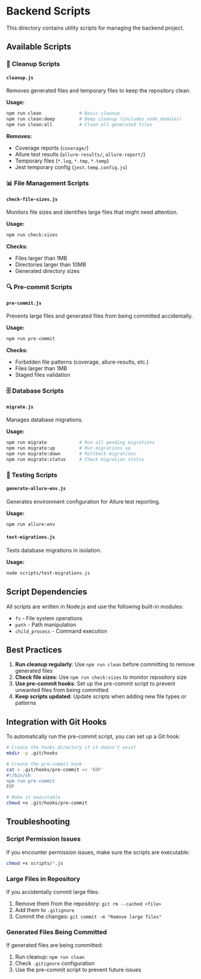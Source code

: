 # Backend Scripts

This directory contains utility scripts for managing the backend project.

## Available Scripts

### 🧹 Cleanup Scripts

#### `cleanup.js`
Removes generated files and temporary files to keep the repository clean.

**Usage:**
```bash
npm run clean              # Basic cleanup
npm run clean:deep         # Deep cleanup (includes node_modules)
npm run clean:all          # Clean all generated files
```

**Removes:**
- Coverage reports (`coverage/`)
- Allure test results (`allure-results/`, `allure-report/`)
- Temporary files (`*.log`, `*.tmp`, `*.temp`)
- Jest temporary config (`jest.temp.config.js`)

### 📊 File Management Scripts

#### `check-file-sizes.js`
Monitors file sizes and identifies large files that might need attention.

**Usage:**
```bash
npm run check:sizes
```

**Checks:**
- Files larger than 1MB
- Directories larger than 10MB
- Generated directory sizes

### 🔍 Pre-commit Scripts

#### `pre-commit.js`
Prevents large files and generated files from being committed accidentally.

**Usage:**
```bash
npm run pre-commit
```

**Checks:**
- Forbidden file patterns (coverage, allure-results, etc.)
- Files larger than 1MB
- Staged files validation

### 🗄️ Database Scripts

#### `migrate.js`
Manages database migrations.

**Usage:**
```bash
npm run migrate            # Run all pending migrations
npm run migrate:up         # Run migrations up
npm run migrate:down       # Rollback migrations
npm run migrate:status     # Check migration status
```

### 🧪 Testing Scripts

#### `generate-allure-env.js`
Generates environment configuration for Allure test reporting.

**Usage:**
```bash
npm run allure:env
```

#### `test-migrations.js`
Tests database migrations in isolation.

**Usage:**
```bash
node scripts/test-migrations.js
```

## Script Dependencies

All scripts are written in Node.js and use the following built-in modules:
- `fs` - File system operations
- `path` - Path manipulation
- `child_process` - Command execution

## Best Practices

1. **Run cleanup regularly**: Use `npm run clean` before committing to remove generated files
2. **Check file sizes**: Use `npm run check:sizes` to monitor repository size
3. **Use pre-commit hooks**: Set up the pre-commit script to prevent unwanted files from being committed
4. **Keep scripts updated**: Update scripts when adding new file types or patterns

## Integration with Git Hooks

To automatically run the pre-commit script, you can set up a Git hook:

```bash
# Create the hooks directory if it doesn't exist
mkdir -p .git/hooks

# Create the pre-commit hook
cat > .git/hooks/pre-commit << 'EOF'
#!/bin/sh
npm run pre-commit
EOF

# Make it executable
chmod +x .git/hooks/pre-commit
```

## Troubleshooting

### Script Permission Issues
If you encounter permission issues, make sure the scripts are executable:
```bash
chmod +x scripts/*.js
```

### Large Files in Repository
If you accidentally commit large files:
1. Remove them from the repository: `git rm --cached <file>`
2. Add them to `.gitignore`
3. Commit the changes: `git commit -m "Remove large files"`

### Generated Files Being Committed
If generated files are being committed:
1. Run cleanup: `npm run clean`
2. Check `.gitignore` configuration
3. Use the pre-commit script to prevent future issues 